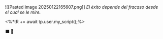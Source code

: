 


![[Pasted image 20250122165607.png]]
_El éxito depende del fracaso desde el cual se le mire._


<%*tR += await tp.user.my_script();%>




⬛
🔹